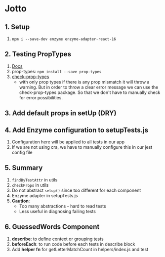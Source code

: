 # Jotto

## 1. Setup
1. `npm i --save-dev enzyme enzyme-adapter-react-16`

## 2. Testing PropTypes
1. [Docs](https://github.com/facebook/prop-types)
2. prop-types: `npm install --save prop-types`
3. [check-prop-types](https://github.com/ratehub/check-prop-types#readme)
    * with only prop types if there is any prop mismatch it will throw a warning. But in order to throw a clear error message we can use the check-prop-types package. So that we don't have to manually check for error possibilities.

## 3. Add default props in setUp (DRY)

## 4. Add Enzyme configuration to setupTests.js
1. Configuration here will be applied to all tests in our app
2. If we are not using cra, we have to manually configure this in our jest config file

## 5. Summary
1. `findByTestAttr` in utils
2. `checkProps` in utils
3. Do not abstract `setup()` since too different for each component
4. Enzyme adapter in setupTests.js
5. **Caution**: 
    * Too many abstractions - hard to read tests
    * Less useful in diagnosing failing tests

## 6. GuessedWords Component
1. **describe**: to define context or grouping tests
2. **beforeEach**: to run code before each tests in describe block
3. Add **helper fn** for getLetterMatchCount in helpers/index.js and test
